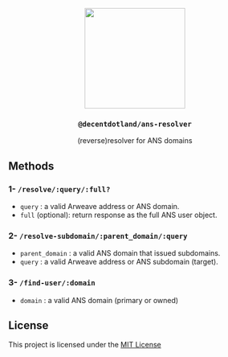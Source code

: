 <p align="center">
  <a href="https://decent.land">
    <img src="https://raw.githubusercontent.com/decentldotland/ark-protocol/main/img/new-logo.png" height="200">
  </a>
  <h3 align="center"><code>@decentdotland/ans-resolver</code></h3>
  <p align="center"> (reverse)resolver for ANS domains</p>
</p>

## Methods

### 1- `/resolve/:query/:full?`

- `query` : a valid Arweave address or ANS domain.
- `full` (optional): return response as the full ANS user object.

### 2- `/resolve-subdomain/:parent_domain/:query`

- `parent_domain` : a valid ANS domain that issued subdomains.
- `query` : a valid Arweave address or ANS subdomain (target).

### 3- `/find-user/:domain`

- `domain` : a valid ANS domain (primary or owned)

## License
This project is licensed under the [MIT License](./LICENSE)
